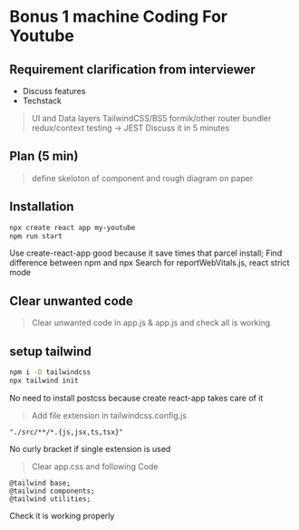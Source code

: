 # Bonus 1 machine Coding For Youtube

## Requirement clarification from interviewer

- Discuss features
- Techstack

> UI and Data layers
> TailwindCSS/BS5
> formik/other
> router
> bundler
> redux/context
> testing -> JEST
> Discuss it in 5 minutes

## Plan (5 min)

> define skeloton of component and rough diagram on paper

## Installation

```sh
npx create react app my-youtube
npm run start
```

Use create-react-app good because it save times that parcel install; Find difference between npm and npx
Search for reportWebVitals.js, react strict mode

## Clear unwanted code

> Clear unwanted code in app.js & app.js and check all is working

## setup tailwind

```sh
npm i -D tailwindcss
npx tailwind init
```

No need to install postcss because create react-app takes care of it

> Add file extension in tailwindcss.config.js

```
"./src/**/*.{js,jsx,ts,tsx}"
```

No curly bracket if single extension is used

> Clear app.css and following Code

```
@tailwind base;
@tailwind components;
@tailwind utilities;
```

Check it is working properly
